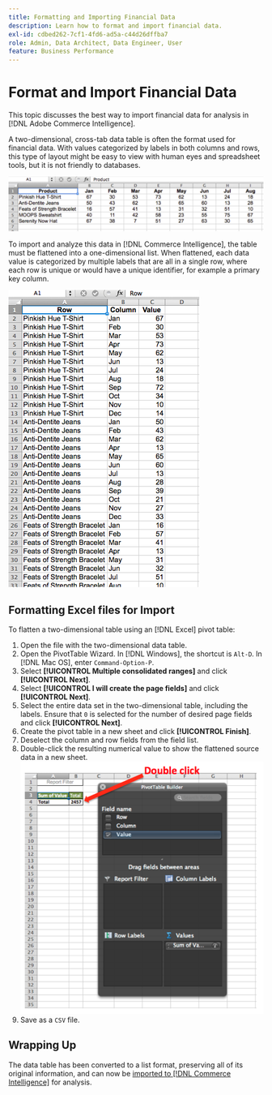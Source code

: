 ```yaml
---
title: Formatting and Importing Financial Data
description: Learn how to format and import financial data.
exl-id: cdbed262-7cf1-4fd6-ad5a-c44d26dffba7
role: Admin, Data Architect, Data Engineer, User
feature: Business Performance
---
```

# Format and Import Financial Data

This topic discusses the best way to import financial data for analysis in [!DNL Adobe Commerce Intelligence].

A two-dimensional, cross-tab data table is often the format used for financial data. With values categorized by labels in both columns and rows, this type of layout might be easy to view with human eyes and spreadsheet tools, but it is not friendly to databases.

![](../../mbi/assets/crosstab.png)

To import and analyze this data in [!DNL Commerce Intelligence], the table must be flattened into a one-dimensional list. When flattened, each data value is categorized by multiple labels that are all in a single row, where each row is unique or would have a unique identifier, for example a primary key column.

![](../../mbi/assets/flattened.png)

## Formatting Excel files for Import

To flatten a two-dimensional table using an [!DNL Excel] pivot table:

1. Open the file with the two-dimensional data table.
1. Open the PivotTable Wizard. In [!DNL Windows], the shortcut is `Alt-D`. In [!DNL Mac OS], enter `Command-Option-P`.
1. Select **[!UICONTROL Multiple consolidated ranges]** and click **[!UICONTROL Next]**.
1. Select **[!UICONTROL I will create the page fields]** and click **[!UICONTROL Next]**.
1. Select the entire data set in the two-dimensional table, including the labels. Ensure that `0` is selected for the number of desired page fields and click **[!UICONTROL Next]**.
1. Create the pivot table in a new sheet and click **[!UICONTROL Finish]**.
1. Deselect the column and row fields from the field list.
1. Double-click the resulting numerical value to show the flattened source data in a new sheet.
    ![](../../mbi/assets/pivot-table-double-click.png)
1. Save as a `CSV` file.

## Wrapping Up

The data table has been converted to a list format, preserving all of its original information, and can now be [imported to [!DNL Commerce Intelligence]](../data-analyst/importing-data/connecting-data/using-file-uploader.md) for analysis.
